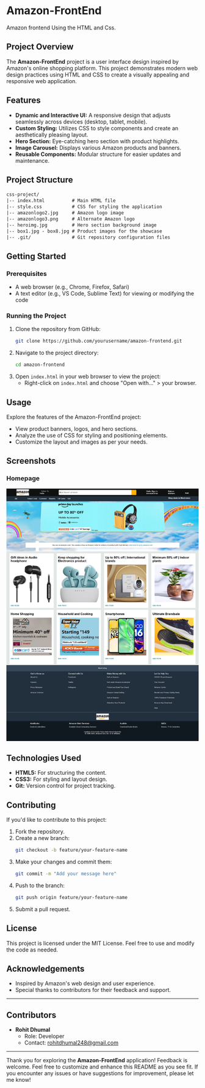 # Amazon-FrontEnd
Amazon frontend Using the HTML and Css.

## Project Overview
The **Amazon-FrontEnd** project is a user interface design inspired by Amazon's online shopping platform. This project demonstrates modern web design practices using HTML and CSS to create a visually appealing and responsive web application.

## Features
- **Dynamic and Interactive UI:** A responsive design that adjusts seamlessly across devices (desktop, tablet, mobile).
- **Custom Styling:** Utilizes CSS to style components and create an aesthetically pleasing layout.
- **Hero Section:** Eye-catching hero section with product highlights.
- **Image Carousel:** Displays various Amazon products and banners.
- **Reusable Components:** Modular structure for easier updates and maintenance.

## Project Structure
```
css-project/
|-- index.html          # Main HTML file
|-- style.css           # CSS for styling the application
|-- amazonlogo2.jpg     # Amazon logo image
|-- amazonlogo3.png     # Alternate Amazon logo
|-- heroimg.jpg         # Hero section background image
|-- box1.jpg - box8.jpg # Product images for the showcase
|-- .git/               # Git repository configuration files
```

## Getting Started
### Prerequisites
- A web browser (e.g., Chrome, Firefox, Safari)
- A text editor (e.g., VS Code, Sublime Text) for viewing or modifying the code

### Running the Project
1. Clone the repository from GitHub:
   ```bash
   git clone https://github.com/yourusername/amazon-frontend.git
   ```
2. Navigate to the project directory:
   ```bash
   cd amazon-frontend
   ```
3. Open `index.html` in your web browser to view the project:
   - Right-click on `index.html` and choose "Open with..." > your browser.

## Usage
Explore the features of the Amazon-FrontEnd project:
- View product banners, logos, and hero sections.
- Analyze the use of CSS for styling and positioning elements.
- Customize the layout and images as per your needs.

## Screenshots
### Homepage
![Homepage](./AmazonWindow.png)

## Technologies Used
- **HTML5:** For structuring the content.
- **CSS3:** For styling and layout design.
- **Git:** Version control for project tracking.

## Contributing
If you'd like to contribute to this project:
1. Fork the repository.
2. Create a new branch:
   ```bash
   git checkout -b feature/your-feature-name
   ```
3. Make your changes and commit them:
   ```bash
   git commit -m "Add your message here"
   ```
4. Push to the branch:
   ```bash
   git push origin feature/your-feature-name
   ```
5. Submit a pull request.

## License
This project is licensed under the MIT License. Feel free to use and modify the code as needed.

## Acknowledgements
- Inspired by Amazon's web design and user experience.
- Special thanks to contributors for their feedback and support.

---

## Contributors

- **Rohit Dhumal**
  - Role: Developer
  - Contact: [rohitdhumal248@gmail.com](mailto\:rohitdhumal248@gmail.com)

---

Thank you for exploring the **Amazon-FrontEnd** application! Feedback is welcome.
Feel free to customize and enhance this README as you see fit. If you encounter any issues or have suggestions for improvement, please let me know!


